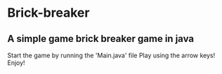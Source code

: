 # Brick-breaker
A simple game brick breaker game in java
------------------------------------------------------

Start the game by running the 'Main.java' file
Play using the arrow keys!
Enjoy!
